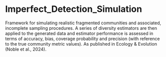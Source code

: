 # Imperfect_Detection_Simulation
Framework for simulating realistic fragmented communities and associated, incomplete sampling procedures. A series of diversity estimators are then applied to the generated data and estimator performance is  assessed in terms of accuracy, bias, coverage probability and precision (with reference to the true community metric values). As published in Ecology & Evolution (Noble et al., 2024).
